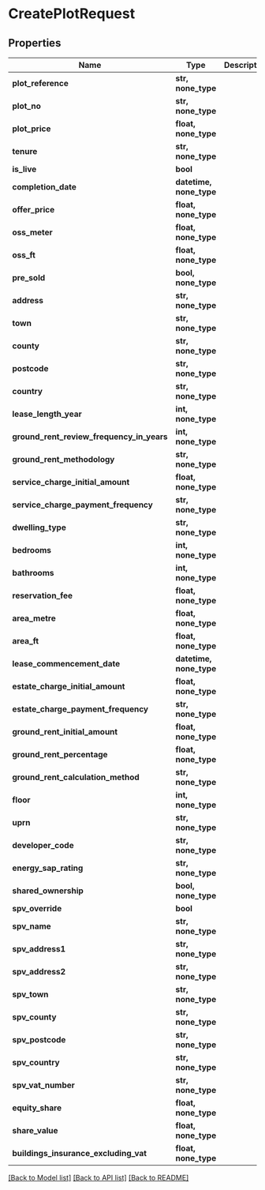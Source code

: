 # CreatePlotRequest


## Properties
Name | Type | Description | Notes
------------ | ------------- | ------------- | -------------
**plot_reference** | **str, none_type** |  | [optional] 
**plot_no** | **str, none_type** |  | [optional] 
**plot_price** | **float, none_type** |  | [optional] 
**tenure** | **str, none_type** |  | [optional] 
**is_live** | **bool** |  | [optional] 
**completion_date** | **datetime, none_type** |  | [optional] 
**offer_price** | **float, none_type** |  | [optional] 
**oss_meter** | **float, none_type** |  | [optional] 
**oss_ft** | **float, none_type** |  | [optional] 
**pre_sold** | **bool, none_type** |  | [optional] 
**address** | **str, none_type** |  | [optional] 
**town** | **str, none_type** |  | [optional] 
**county** | **str, none_type** |  | [optional] 
**postcode** | **str, none_type** |  | [optional] 
**country** | **str, none_type** |  | [optional] 
**lease_length_year** | **int, none_type** |  | [optional] 
**ground_rent_review_frequency_in_years** | **int, none_type** |  | [optional] 
**ground_rent_methodology** | **str, none_type** |  | [optional] 
**service_charge_initial_amount** | **float, none_type** |  | [optional] 
**service_charge_payment_frequency** | **str, none_type** |  | [optional] 
**dwelling_type** | **str, none_type** |  | [optional] 
**bedrooms** | **int, none_type** |  | [optional] 
**bathrooms** | **int, none_type** |  | [optional] 
**reservation_fee** | **float, none_type** |  | [optional] 
**area_metre** | **float, none_type** |  | [optional] 
**area_ft** | **float, none_type** |  | [optional] 
**lease_commencement_date** | **datetime, none_type** |  | [optional] 
**estate_charge_initial_amount** | **float, none_type** |  | [optional] 
**estate_charge_payment_frequency** | **str, none_type** |  | [optional] 
**ground_rent_initial_amount** | **float, none_type** |  | [optional] 
**ground_rent_percentage** | **float, none_type** |  | [optional] 
**ground_rent_calculation_method** | **str, none_type** |  | [optional] 
**floor** | **int, none_type** |  | [optional] 
**uprn** | **str, none_type** |  | [optional] 
**developer_code** | **str, none_type** |  | [optional] 
**energy_sap_rating** | **str, none_type** |  | [optional] 
**shared_ownership** | **bool, none_type** |  | [optional] 
**spv_override** | **bool** |  | [optional] 
**spv_name** | **str, none_type** |  | [optional] 
**spv_address1** | **str, none_type** |  | [optional] 
**spv_address2** | **str, none_type** |  | [optional] 
**spv_town** | **str, none_type** |  | [optional] 
**spv_county** | **str, none_type** |  | [optional] 
**spv_postcode** | **str, none_type** |  | [optional] 
**spv_country** | **str, none_type** |  | [optional] 
**spv_vat_number** | **str, none_type** |  | [optional] 
**equity_share** | **float, none_type** |  | [optional] 
**share_value** | **float, none_type** |  | [optional] 
**buildings_insurance_excluding_vat** | **float, none_type** |  | [optional] 

[[Back to Model list]](../README.md#documentation-for-models) [[Back to API list]](../README.md#documentation-for-api-endpoints) [[Back to README]](../README.md)


